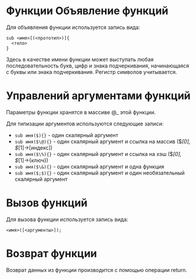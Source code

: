 Функции
Объявление функций
==================

Для объявления функции используется запись вида:

    sub <имя>[(<прототип>)]{
      <тело>
    }

Здесь в качестве имени функции может выступать любая последовательность букв, цифр и знака подчеркивания, начинающаяся с буквы или знака подчеркивания. Регистр символов учитывается.

Управлений аргументами функций
==============================

Параметры функции хранятся в массиве @_ этой функции.

Для типизации аргументов используются следующие записи:

* `sub имя($){}` - один скалярный аргумент
* `sub имя($\@){}` - один скалярный аргумент и ссылка на массив ($_[0], $_[1]->[индекс])
* `sub имя($\%){}` - один скалярный аргумент и ссылка на хэш ($_[0], $_[1]->{ключ})
* `sub имя($\&){}` - один скалярный аргумент и одна функция
* `sub имя($;$){}` - один скалярный аргумент и один необязательный скалярный аргумент

Вызов функций
=============

Для вызова функции используется запись вида:

    <имя>([<аргументы>]);

Возврат функции
===============

Возврат данных из функции производится с помощью операции return.
